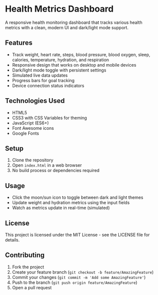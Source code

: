 # Health Metrics Dashboard

A responsive health monitoring dashboard that tracks various health metrics with a clean, modern UI and dark/light mode support.

## Features

- Track weight, heart rate, steps, blood pressure, blood oxygen, sleep, calories, temperature, hydration, and respiration
- Responsive design that works on desktop and mobile devices
- Dark/light mode toggle with persistent settings
- Simulated live data updates
- Progress bars for goal tracking
- Device connection status indicators

## Technologies Used

- HTML5
- CSS3 with CSS Variables for theming
- JavaScript (ES6+)
- Font Awesome icons
- Google Fonts

## Setup

1. Clone the repository
2. Open `index.html` in a web browser
3. No build process or dependencies required

## Usage

- Click the moon/sun icon to toggle between dark and light themes
- Update weight and hydration metrics using the input fields
- Watch as metrics update in real-time (simulated)

## License

This project is licensed under the MIT License - see the LICENSE file for details.

## Contributing

1. Fork the project
2. Create your feature branch (`git checkout -b feature/AmazingFeature`)
3. Commit your changes (`git commit -m 'Add some AmazingFeature'`)
4. Push to the branch (`git push origin feature/AmazingFeature`)
5. Open a pull request